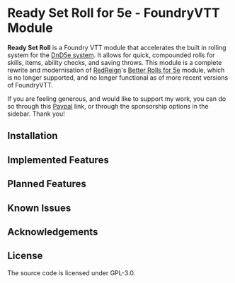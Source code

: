 # Ready Set Roll for 5e - FoundryVTT Module
**Ready Set Roll** is a Foundry VTT module that accelerates the built in rolling system for the [DnD5e system](https://github.com/foundryvtt/dnd5e). It allows for quick, compounded rolls for skills, items, ability checks, and saving throws. This module is a complete rewrite and modernisation of [RedReign](https://github.com/RedReign)'s [Better Rolls for 5e](https://github.com/RedReign/FoundryVTT-BetterRolls5e) module, which is no longer supported, and no longer functional as of more recent versions of FoundryVTT. 

If you are feeling generous, and would like to support my work, you can do so through this [Paypal](https://www.paypal.com/paypalme/MangoFVTT) link, or through the sponsorship options in the sidebar. Thank you!

## Installation

## Implemented Features

## Planned Features

## Known Issues

## Acknowledgements

## License
The source code is licensed under GPL-3.0.
